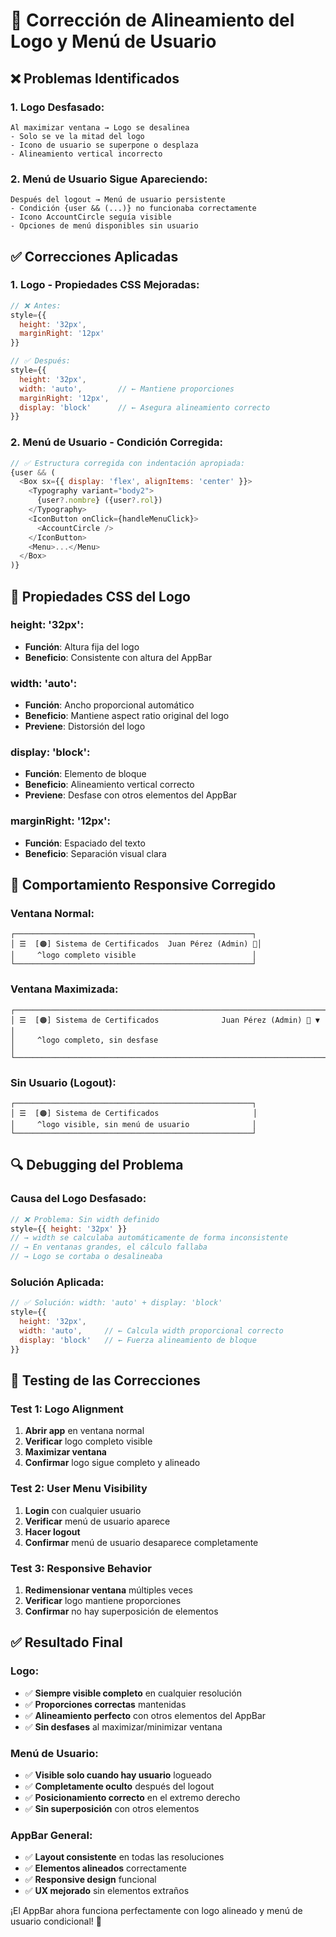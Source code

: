 # 🔧 Corrección de Alineamiento del Logo y Menú de Usuario

## ❌ **Problemas Identificados**

### **1. Logo Desfasado:**
```
Al maximizar ventana → Logo se desalinea
- Solo se ve la mitad del logo
- Icono de usuario se superpone o desplaza
- Alineamiento vertical incorrecto
```

### **2. Menú de Usuario Sigue Apareciendo:**
```
Después del logout → Menú de usuario persistente
- Condición {user && (...)} no funcionaba correctamente
- Icono AccountCircle seguía visible
- Opciones de menú disponibles sin usuario
```

## ✅ **Correcciones Aplicadas**

### **1. Logo - Propiedades CSS Mejoradas:**
```javascript
// ❌ Antes:
style={{ 
  height: '32px', 
  marginRight: '12px'
}}

// ✅ Después:
style={{ 
  height: '32px', 
  width: 'auto',        // ← Mantiene proporciones
  marginRight: '12px',
  display: 'block'      // ← Asegura alineamiento correcto
}}
```

### **2. Menú de Usuario - Condición Corregida:**
```javascript
// ✅ Estructura corregida con indentación apropiada:
{user && (
  <Box sx={{ display: 'flex', alignItems: 'center' }}>
    <Typography variant="body2">
      {user?.nombre} ({user?.rol})
    </Typography>
    <IconButton onClick={handleMenuClick}>
      <AccountCircle />
    </IconButton>
    <Menu>...</Menu>
  </Box>
)}
```

## 🎯 **Propiedades CSS del Logo**

### **height: '32px':**
- **Función**: Altura fija del logo
- **Beneficio**: Consistente con altura del AppBar

### **width: 'auto':**
- **Función**: Ancho proporcional automático
- **Beneficio**: Mantiene aspect ratio original del logo
- **Previene**: Distorsión del logo

### **display: 'block':**
- **Función**: Elemento de bloque
- **Beneficio**: Alineamiento vertical correcto
- **Previene**: Desfase con otros elementos del AppBar

### **marginRight: '12px':**
- **Función**: Espaciado del texto
- **Beneficio**: Separación visual clara

## 📱 **Comportamiento Responsive Corregido**

### **Ventana Normal:**
```
┌─────────────────────────────────────────────────────┐
│ ☰  [🟠] Sistema de Certificados  Juan Pérez (Admin) 👤│
│     ^logo completo visible                          │
└─────────────────────────────────────────────────────┘
```

### **Ventana Maximizada:**
```
┌───────────────────────────────────────────────────────────────────────────┐
│ ☰  [🟠] Sistema de Certificados              Juan Pérez (Admin) 👤 ▼     │
│     ^logo completo, sin desfase                                           │
└───────────────────────────────────────────────────────────────────────────┘
```

### **Sin Usuario (Logout):**
```
┌─────────────────────────────────────────────────────┐
│ ☰  [🟠] Sistema de Certificados                     │
│     ^logo visible, sin menú de usuario              │
└─────────────────────────────────────────────────────┘
```

## 🔍 **Debugging del Problema**

### **Causa del Logo Desfasado:**
```javascript
// ❌ Problema: Sin width definido
style={{ height: '32px' }}
// → width se calculaba automáticamente de forma inconsistente
// → En ventanas grandes, el cálculo fallaba
// → Logo se cortaba o desalineaba
```

### **Solución Aplicada:**
```javascript
// ✅ Solución: width: 'auto' + display: 'block'
style={{ 
  height: '32px', 
  width: 'auto',     // ← Calcula width proporcional correcto
  display: 'block'   // ← Fuerza alineamiento de bloque
}}
```

## 🧪 **Testing de las Correcciones**

### **Test 1: Logo Alignment**
1. **Abrir app** en ventana normal
2. **Verificar** logo completo visible
3. **Maximizar ventana**
4. **Confirmar** logo sigue completo y alineado

### **Test 2: User Menu Visibility**
1. **Login** con cualquier usuario
2. **Verificar** menú de usuario aparece
3. **Hacer logout**
4. **Confirmar** menú de usuario desaparece completamente

### **Test 3: Responsive Behavior**
1. **Redimensionar ventana** múltiples veces
2. **Verificar** logo mantiene proporciones
3. **Confirmar** no hay superposición de elementos

## ✅ **Resultado Final**

### **Logo:**
- ✅ **Siempre visible completo** en cualquier resolución
- ✅ **Proporciones correctas** mantenidas
- ✅ **Alineamiento perfecto** con otros elementos del AppBar
- ✅ **Sin desfases** al maximizar/minimizar ventana

### **Menú de Usuario:**
- ✅ **Visible solo cuando hay usuario** logueado
- ✅ **Completamente oculto** después del logout
- ✅ **Posicionamiento correcto** en el extremo derecho
- ✅ **Sin superposición** con otros elementos

### **AppBar General:**
- ✅ **Layout consistente** en todas las resoluciones
- ✅ **Elementos alineados** correctamente
- ✅ **Responsive design** funcional
- ✅ **UX mejorado** sin elementos extraños

¡El AppBar ahora funciona perfectamente con logo alineado y menú de usuario condicional! 🎯